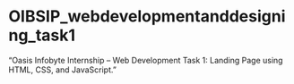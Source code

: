 # OIBSIP_webdevelopmentanddesigning_task1
“Oasis Infobyte Internship – Web Development Task 1: Landing Page using HTML, CSS, and JavaScript.”
